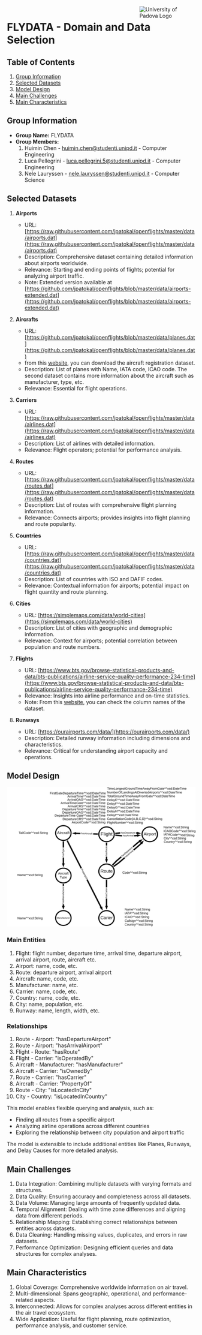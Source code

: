 <img src="https://www.unidformazione.com/wp-content/uploads/2018/04/unipd-universita-di-padova.png" alt="University of Padova Logo" style="float: right; width: 150px;">

# FLYDATA - Domain and Data Selection

## Table of Contents

1. [Group Information](#group-information)
2. [Selected Datasets](#selected-datasets)
3. [Model Design](#model-design)
4. [Main Challenges](#main-challenges)
5. [Main Characteristics](#main-characteristics)

## Group Information

- **Group Name:** FLYDATA
- **Group Members:**
  1. Huimin Chen - huimin.chen@studenti.unipd.it - Computer Engineering
  2. Luca Pellegrini - luca.pellegrini.5@studenti.unipd.it - Computer Engineering
  3. Nele Lauryssen - nele.lauryssen@studenti.unipd.it - Computer Science

## Selected Datasets

1. **Airports**

   - URL: [https://raw.githubusercontent.com/jpatokal/openflights/master/data/airports.dat](https://raw.githubusercontent.com/jpatokal/openflights/master/data/airports.dat)
   - Description: Comprehensive dataset containing detailed information about airports worldwide.
   - Relevance: Starting and ending points of flights; potential for analyzing airport traffic.
   - Note: Extended version available at [https://github.com/jpatokal/openflights/blob/master/data/airports-extended.dat](https://github.com/jpatokal/openflights/blob/master/data/airports-extended.dat)

2. **Aircrafts**

   - URL: [https://github.com/jpatokal/openflights/blob/master/data/planes.dat](https://github.com/jpatokal/openflights/blob/master/data/planes.dat)
   - from this [website](https://www.faa.gov/licenses_certificates/aircraft_certification/aircraft_registry/releasable_aircraft_download), you can download the aircraft registration dataset.
   - Description: List of planes with Name, IATA code, ICAO code. The second dataset contains more information about the aircraft such as manufacturer, type, etc.
   - Relevance: Essential for flight operations.

3. **Carriers**

   - URL: [https://raw.githubusercontent.com/jpatokal/openflights/master/data/airlines.dat](https://raw.githubusercontent.com/jpatokal/openflights/master/data/airlines.dat)
   - Description: List of airlines with detailed information.
   - Relevance: Flight operators; potential for performance analysis.

4. **Routes**

   - URL: [https://raw.githubusercontent.com/jpatokal/openflights/master/data/routes.dat](https://raw.githubusercontent.com/jpatokal/openflights/master/data/routes.dat)
   - Description: List of routes with comprehensive flight planning information.
   - Relevance: Connects airports; provides insights into flight planning and route popularity.

5. **Countries**

   - URL: [https://raw.githubusercontent.com/jpatokal/openflights/master/data/countries.dat](https://raw.githubusercontent.com/jpatokal/openflights/master/data/countries.dat)
   - Description: List of countries with ISO and DAFIF codes.
   - Relevance: Contextual information for airports; potential impact on flight quantity and route planning.

6. **Cities**

   - URL: [https://simplemaps.com/data/world-cities](https://simplemaps.com/data/world-cities)
   - Description: List of cities with geographic and demographic information.
   - Relevance: Context for airports; potential correlation between population and route numbers.

7. **Flights**

   - URL: [https://www.bts.gov/browse-statistical-products-and-data/bts-publications/airline-service-quality-performance-234-time](https://www.bts.gov/browse-statistical-products-and-data/bts-publications/airline-service-quality-performance-234-time)
   - Relevance: Insights into airline performance and on-time statistics.
   - Note: From this [website](https://esubmit.rita.dot.gov/On-Time-Form3A.aspx), you can check the column names of the dataset.

8. **Runways**

   - URL: [https://ourairports.com/data/](https://ourairports.com/data/)
   - Description: Detailed runway information including dimensions and characteristics.
   - Relevance: Critical for understanding airport capacity and operations.

## Model Design

![Graph Component Model](GraphComp.svg)

### Main Entities

1. Flight: flight number, departure time, arrival time, departure airport, arrival airport, route, aircraft etc.
2. Airport: name, code, etc.
3. Route: departure airport, arrival airport
4. Aircraft: name, code, etc.
5. Manufacturer: name, etc.
6. Carrier: name, code, etc.
7. Country: name, code, etc.
8. City: name, population, etc.
9. Runway: name, length, width, etc.

### Relationships

1. Route - Airport: "hasDepartureAirport"
2. Route - Airport: "hasArrivalAirport"
3. Flight - Route: "hasRoute"
4. Flight - Carrier: "isOperatedBy"
5. Aircraft - Manufacturer: "hasManufacturer"
6. Aircraft - Carrier: "isOwnedBy"
7. Route - Carrier: "hasCarrier"
8. Aircraft - Carrier: "PropertyOf"
9. Route - City: "isLocatedInCity"
10. City - Country: "isLocatedInCountry"

This model enables flexible querying and analysis, such as:

- Finding all routes from a specific airport
- Analyzing airline operations across different countries
- Exploring the relationship between city population and airport traffic

The model is extensible to include additional entities like Planes, Runways, and Delay Causes for more detailed analysis.

## Main Challenges

1. Data Integration: Combining multiple datasets with varying formats and structures.
2. Data Quality: Ensuring accuracy and completeness across all datasets.
3. Data Volume: Managing large amounts of frequently updated data.
4. Temporal Alignment: Dealing with time zone differences and aligning data from different periods.
5. Relationship Mapping: Establishing correct relationships between entities across datasets.
6. Data Cleaning: Handling missing values, duplicates, and errors in raw datasets.
7. Performance Optimization: Designing efficient queries and data structures for complex analyses.

## Main Characteristics

1. Global Coverage: Comprehensive worldwide information on air travel.
2. Multi-dimensional: Spans geographic, operational, and performance-related aspects.
3. Interconnected: Allows for complex analyses across different entities in the air travel ecosystem.
4. Wide Application: Useful for flight planning, route optimization, performance analysis, and customer service.
